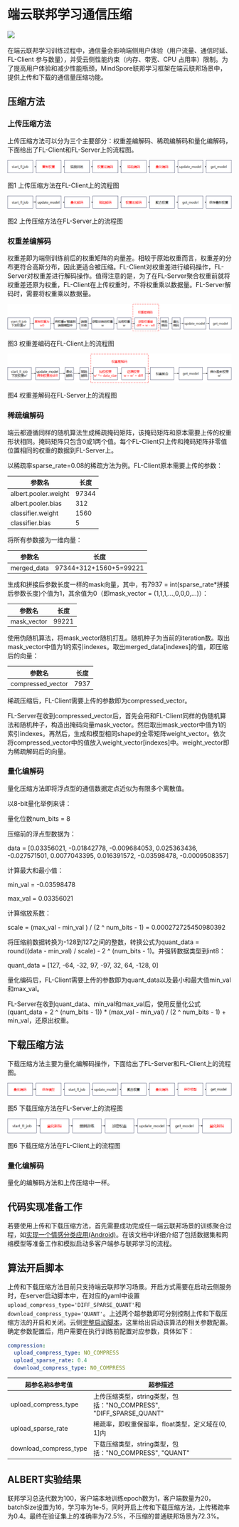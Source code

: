 # 端云联邦学习通信压缩

<a href="https://gitee.com/mindspore/docs/blob/master/docs/federated/docs/source_zh_cn/communication_compression.md" target="_blank"><img src="https://mindspore-website.obs.cn-north-4.myhuaweicloud.com/website-images/master/resource/_static/logo_source.png"></a>

在端云联邦学习训练过程中，通信量会影响端侧用户体验（用户流量、通信时延、FL-Client 参与数量），并受云侧性能约束（内存、带宽、CPU 占用率）限制。为了提高用户体验和减少性能瓶颈，MindSpore联邦学习框架在端云联邦场景中，提供上传和下载的通信量压缩功能。

## 压缩方法

### 上传压缩方法

上传压缩方法可以分为三个主要部分：权重差编解码、稀疏编解码和量化编解码，下面给出了FL-Client和FL-Server上的流程图。

![上传压缩client执行顺序](./images/upload_compression_client.png)

图1 上传压缩方法在FL-Client上的流程图

![上传压缩server执行顺序](./images/upload_compression_server.png)

图2 上传压缩方法在FL-Server上的流程图

### 权重差编解码

权重差即为端侧训练前后的权重矩阵的向量差。相较于原始权重而言，权重差的分布更符合高斯分布，因此更适合被压缩。FL-Client对权重差进行编码操作，FL-Server对权重差进行解码操作。值得注意的是，为了在FL-Server聚合权重前就将权重差还原为权重，FL-Client在上传权重时，不将权重乘以数据量。FL-Server解码时，需要将权重乘以数据量。

![权重差编码](./images/weight_diff_encode.png)

图3 权重差编码在FL-Client上的流程图

![权重差解码](./images/weight_diff_decode.png)

图4 权重差解码在FL-Server上的流程图

### 稀疏编解码

端云都遵循同样的随机算法生成稀疏掩码矩阵，该掩码矩阵和原本需要上传的权重形状相同。掩码矩阵只包含0或1两个值。每个FL-Client只上传和掩码矩阵非零值位置相同的权重的数据到FL-Server上。

以稀疏率sparse_rate=0.08的稀疏方法为例。FL-Client原本需要上传的参数：

| 参数名               | 长度  |
| -------------------- | ----- |
| albert.pooler.weight | 97344 |
| albert.pooler.bias   | 312   |
| classifier.weight    | 1560  |
| classifier.bias      | 5     |

将所有参数接为一维向量：

| 参数名      | 长度                   |
| ----------- | ---------------------- |
| merged_data | 97344+312+1560+5=99221 |

生成和拼接后参数长度一样的mask向量，其中，有7937 = int(sparse_rate*拼接后参数长度)个值为1，其余值为0（即mask_vector = (1,1,1,...,0,0,0,...)）：

| 参数名      | 长度  |
| ----------- | ----- |
| mask_vector | 99221 |

使用伪随机算法，将mask_vector随机打乱。随机种子为当前的iteration数。取出mask_vector中值为1的索引indexes。取出merged_data[indexes]的值，即压缩后的向量：

| 参数名            | 长度 |
| ----------------- | ---- |
| compressed_vector | 7937 |

稀疏压缩后，FL-Client需要上传的参数即为compressed_vector。

FL-Server在收到compressed_vector后，首先会用和FL-Client同样的伪随机算法和随机种子，构造出掩码向量mask_vector。然后取出mask_vector中值为1的索引indexes。再然后，生成和模型相同shape的全零矩阵weight_vector。依次将compressed_vector中的值放入weight_vector[indexes]中。weight_vector即为稀疏解码后的向量。

### 量化编解码

量化压缩方法即将浮点型的通信数据定点近似为有限多个离散值。

以8-bit量化举例来讲：

量化位数num_bits = 8

压缩前的浮点型数据为：

data = [0.03356021, -0.01842778, -0.009684053, 0.025363436, -0.027571501, 0.0077043395, 0.016391572, -0.03598478,  -0.0009508357]

计算最大和最小值：

min_val = -0.03598478

max_val = 0.03356021

计算缩放系数：

scale = (max_val - min_val ) / (2 ^ num_bits - 1) = 0.000272725450980392

将压缩前数据转换为-128到127之间的整数，转换公式为quant_data = round((data - min_val) / scale) - 2 ^ (num_bits - 1)。并强转数据类型到int8：

quant_data = [127, -64, -32, 97, -97, 32, 64, -128, 0]

量化编码后，FL-Client需要上传的参数即为quant_data以及最小和最大值min_val和max_val。

FL-Server在收到quant_data、min_val和max_val后，使用反量化公式(quant_data + 2 ^ (num_bits - 1)) * (max_val - min_val) / (2 ^ num_bits - 1) + min_val，还原出权重。

## 下载压缩方法

下载压缩方法主要为量化编解码操作，下面给出了FL-Server和FL-Client上的流程图。

![下载压缩server执行顺序](./images/download_compression_server.png)

图5 下载压缩方法在FL-Server上的流程图

![下载压缩client执行顺序](./images/download_compression_client.png)

图6 下载压缩方法在FL-Client上的流程图

### 量化编解码

量化的编解码方法和上传压缩中一样。

## 代码实现准备工作

若要使用上传和下载压缩方法，首先需要成功完成任一端云联邦场景的训练聚合过程，如[实现一个情感分类应用(Android)](https://www.mindspore.cn/federated/docs/zh-CN/master/sentiment_classification_application.html)。在该文档中详细介绍了包括数据集和网络模型等准备工作和模拟启动多客户端参与联邦学习的流程。

## 算法开启脚本

上传和下载压缩方法目前只支持端云联邦学习场景。开启方式需要在启动云侧服务时，在server启动脚本中，在对应的yaml中设置`upload_compress_type='DIFF_SPARSE_QUANT'`和`download_compress_type='QUANT'`。上述两个超参数即可分别控制上传和下载压缩方法的开启和关闭。云侧[完整启动脚本](https://gitee.com/mindspore/federated/tree/master/tests/st/cross_device_cloud/)，这里给出启动该算法的相关参数配置。确定参数配置后，用户需要在执行训练前配置对应参数，具体如下：

```yaml
compression:
  upload_compress_type: NO_COMPRESS
  upload_sparse_rate: 0.4
  download_compress_type: NO_COMPRESS
```

| 超参名称&参考值        | 超参描述                                                     |
| ---------------------- | ------------------------------------------------------------ |
| upload_compress_type   | 上传压缩类型，string类型，包括："NO_COMPRESS",   "DIFF_SPARSE_QUANT" |
| upload_sparse_rate     | 稀疏率，即权重保留率，float类型，定义域在(0, 1]内            |
| download_compress_type | 下载压缩类型，string类型，包括："NO_COMPRESS", "QUANT"       |

## ALBERT实验结果

联邦学习总迭代数为100，客户端本地训练epoch数为1，客户端数量为20，batchSize设置为16，学习率为1e-5，同时开启上传和下载压缩方法，上传稀疏率为0.4。最终在验证集上的准确率为72.5%，不压缩的普通联邦场景为72.3%。